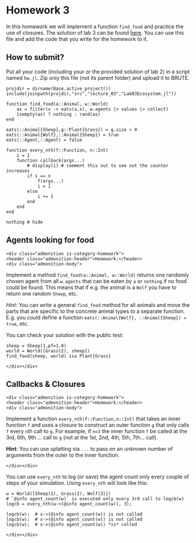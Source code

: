 # Homework 3

In this homework we will implement a function `find_food` and practice the use of closures.
The solution of lab 3 can be found
[here](https://github.com/JuliaTeachingCTU/Scientific-Programming-in-Julia/blob/2023W/docs/src/lecture_03/Lab03Ecosystem.jl).
You can use this file and add the code that you write for the homework to it.

## How to submit?

Put all your code (including your or the provided solution of lab 2)
in a script named `hw.jl`.  Zip only this file (not its parent folder) and
upload it to BRUTE.

```@setup block
projdir = dirname(Base.active_project())
include(joinpath(projdir,"src","lecture_03","Lab03Ecosystem.jl"))

function find_food(a::Animal, w::World)
    as = filter(x -> eats(a,x), w.agents |> values |> collect)
    isempty(as) ? nothing : rand(as)
end

eats(::Animal{Sheep},g::Plant{Grass}) = g.size > 0
eats(::Animal{Wolf},::Animal{Sheep}) = true
eats(::Agent,::Agent) = false

function every_nth(f::Function, n::Int)
    i = 1
    function callback(args...)
        # display(i) # comment this out to see out the counter increases
        if i == n
            f(args...)
            i = 1
        else
            i += 1
        end
    end
end

nothing # hide
```


## Agents looking for food

```@raw html
<div class="admonition is-category-homework">
<header class="admonition-header">Homework:</header>
<div class="admonition-body">
```
Implement a method `find_food(a::Animal, w::World)` returns one randomly chosen
agent from all `w.agents` that can be eaten by `a` or `nothing` if no food could
be found. This means that if e.g. the animal is a `Wolf` you have to return one
random `Sheep`, etc.

*Hint*: You can write a general `find_food` method for all animals and move the
parts that are specific to the concrete animal types to a separate function.
E.g. you could define a function `eats(::Animal{Wolf}, ::Animal{Sheep}) = true`, etc.

You can check your solution with the public test:
```@repl block
sheep = Sheep(1,pf=1.0)
world = World([Grass(2), sheep])
find_food(sheep, world) isa Plant{Grass}
```
```@raw html
</div></div>
```

## Callbacks & Closures

```@raw html
<div class="admonition is-category-homework">
<header class="admonition-header">Homework:</header>
<div class="admonition-body">
```
Implement a function `every_nth(f::Function,n::Int)` that takes an inner
function `f` and uses a closure to construct an outer function `g` that only
calls `f` every `n`th call to `g`. For example, if `n=3` the inner function `f` be called
at the 3rd, 6th, 9th ... call to `g` (not at the 1st, 2nd, 4th, 5th, 7th... call).

**Hint**: You can use splatting via `...` to pass on an unknown number of
arguments from the outer to the inner function.
```@raw html
</div></div>
```
You can use `every_nth` to log (or save) the agent count only every couple of
steps of your simulation. Using `every_nth` will look like this:
```@repl block
w = World([Sheep(1), Grass(2), Wolf(3)])
# `@info agent_count(w)` is executed only every 3rd call to logcb(w)
logcb = every_nth(w->(@info agent_count(w)), 3);

logcb(w);  # x->(@info agent_count(w)) is not called
logcb(w);  # x->(@info agent_count(w)) is not called
logcb(w);  # x->(@info agent_count(w)) *is* called
```
```@raw html
</div></div>
```
